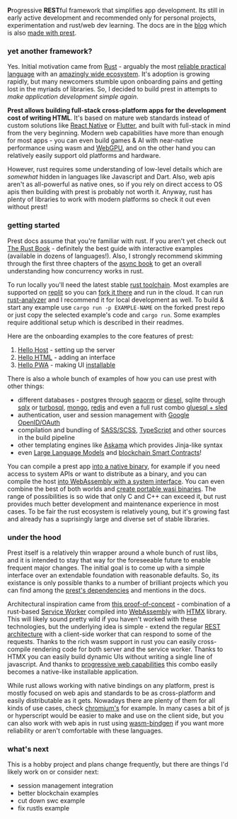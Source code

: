 **P**rogressive **REST**ful framework that simplifies app development. Its still in early active development and recommended only for personal projects, experimentation and rust/web dev learning. The docs are in the [blog](https://prest.blog/) which is also [made with prest](https://prest.blog/about).

### yet another framework?

Yes. Initial motivation came from [Rust](https://www.rust-lang.org/) - arguably the most [reliable practical language](https://edezhic.medium.com/reliable-software-engineering-with-rust-5bb4553b5d54) with an [amazingly wide ecosystem](https://github.com/rust-unofficial/awesome-rust). It's adoption is growing rapidly, but many newcomers stumble upon onboarding pains and getting lost in the myriads of libraries. So, I decided to build prest in attempts to _make application development simple again_.

**Prest allows building full-stack cross-platform apps for the development cost of writing HTML**. It's based on mature web standards instead of custom solutions like [React Native](https://reactnative.dev/) or [Flutter](https://flutter.dev/), and built with full-stack in mind from the very beginning. Modern web capabilities have more than enough for most apps - you can even build games & AI with near-native performance using wasm and [WebGPU](https://developer.chrome.com/blog/webgpu-io2023/), and on the other hand you can relatively easily support old platforms and hardware. 

However, rust requires some understanding of low-level details which are *somewhat* hidden in languages like Javascript and Dart. Also, web apis aren't as all-powerful as native ones, so if you rely on direct access to OS apis then building with prest is probably not worth it. Anyway, rust has plenty of libraries to work with modern platforms so check it out even without prest!

### getting started

Prest docs assume that you're familiar with rust. If you aren't yet check out [The Rust Book](https://doc.rust-lang.org/book/) - definitely the best guide with interactive examples (available in dozens of languages!). Also, I strongly recommend skimming through the first three chapters of the [async book](https://rust-lang.github.io/async-book/) to get an overall understanding how concurrency works in rust. 

To run locally you'll need the latest stable [rust toolchain](https://rustup.rs/). Most examples are supported on [replit](https://replit.com/) so you can [fork it there](https://replit.com/@eDezhic/prest) and run in the cloud. It can run [rust-analyzer](https://rust-analyzer.github.io/) and I recommend it for local development as well. To build & start any example use `cargo run -p EXAMPLE-NAME` on the forked prest repo or just copy the selected example's code and `cargo run`. Some examples require additional setup which is described in their readmes.

Here are the onboarding examples to the core features of prest:

1. [Hello Host](https://prest.blog/hello-host) - setting up the server
2. [Hello HTML](https://prest.blog/hello-html) - adding an interface
3. [Hello PWA](https://prest.blog/hello-pwa) - making UI [installable](https://developer.mozilla.org/en-US/docs/Web/Progressive_web_apps/Guides/Making_PWAs_installable)

There is also a whole bunch of examples of how you can use prest with other things:

* different databases - postgres through [seaorm](https://prest.blog/with-seaorm-postgres) or [diesel](https://prest.blog/with-diesel-postgres), sqlite through [sqlx](https://prest.blog/with-sqlx-sqlite) or [turbosql](https://prest.blog/with-turbosql-sqlite), [mongo](https://prest.blog/with-mongo-driver), [redis](https://prest.blog/with-redis-driver) and even a full rust combo [gluesql + sled](https://prest.blog/with-gluesql-sled)
* authentication, user and session management with [Google OpenID/OAuth](https://prest.blog/with-openid-google)
* compilation and bundling of [SASS/SCSS](https://prest.blog/with-grass-scss), [TypeScript](https://prest.blog/with-swc-typescript) and other sources in the build pipeline
* other templating engines like [Askama](https://prest.blog/with-jinja-askama) which provides Jinja-like syntax
* even [Large Language Models](https://prest.blog/with-candle-mistral) and [blockchain Smart Contracts](https://prest.blog/with-substrate-contract)!

You can compile a prest app [into a native binary](https://prest.blog/into-native), for example if you need access to system APIs or want to distribute as a binary, and you can compile the host [into WebAssembly with a system interface](https://prest.blog/into-wasi). You can even combine the best of both worlds and [create portable wasi binaries](https://github.com/dylibso/hermit). The range of possibilities is so wide that only C and C++ can exceed it, but rust provides much better development and maintenance experience in most cases. To be fair the rust ecosystem is relatively young, but it's growing fast and already has a suprisingly large and diverse set of stable libraries.

### under the hood
Prest itself is a relatively thin wrapper around a whole bunch of rust libs, and it is intended to stay that way for the foreseeable future to enable frequent major changes. The initial goal is to come up with a simple interface over an extendable foundation with reasonable defaults. So, its existance is only possible thanks to a number of brilliant projects which you can find among the [prest's dependencies](https://github.com/edezhic/prest/blob/main/Cargo.toml) and mentions in the docs.

Architectural inspiration came from [this proof-of-concept](https://github.com/richardanaya/wasm-service) - combination of a rust-based [Service Worker](https://developer.mozilla.org/en-US/docs/Web/API/Service_Worker_API) compiled into [WebAssembly](https://webassembly.org/) with [HTMX](https://htmx.org/) library. This will likely sound pretty wild if you haven't worked with these technologies, but the underlying idea is simple - extend the regular [REST architecture](https://htmx.org/essays/rest-explained/) with a client-side worker that can respond to some of the requests. Thanks to the rich wasm support in rust you can easily cross-compile rendering code for both server and the service worker. Thanks to HTMX you can easily build dynamic UIs without writing a single line of javascript. And thanks to [progressive web capabilities](https://web.dev/what-are-pwas/) this combo easily becomes a native-like installable application.

While rust allows working with native bindings on any platform, prest is mostly focused on web apis and standards to be as cross-platform and easily distributable as it gets. Nowadays there are plenty of them for all kinds of use cases, check [chromium's](https://fugu-tracker.web.app/) for example. In many cases a bit of js or hyperscript would be easier to make and use on the client side, but you can also work with web apis in rust using [wasm-bindgen](https://github.com/rustwasm/wasm-bindgen) if you want more reliability or aren't comfortable with these languages.

### what's next
This is a hobby project and plans change frequently, but there are things I'd likely work on or consider next:
+ session management integration
+ better blockchain examples
+ cut down swc example
+ fix rustls example
